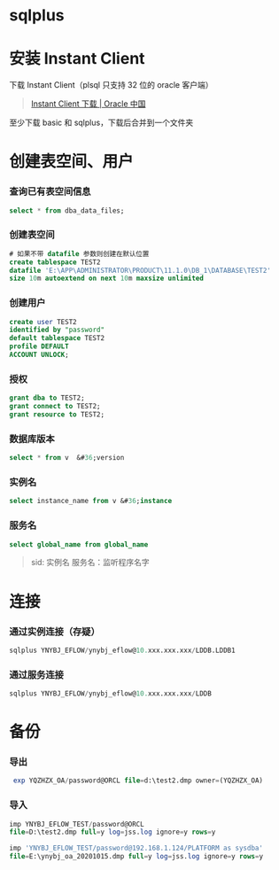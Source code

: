 # sqlplus

# 安装 Instant Client

下载 Instant Client（plsql 只支持 32 位的 oracle 客户端）

> [Instant Client 下载 | Oracle 中国](https://www.oracle.com/cn/database/technology/instant-client.html)

至少下载 basic 和 sqlplus，下载后合并到一个文件夹

# 创建表空间、用户

### 查询已有表空间信息

```sql
select * from dba_data_files;
```

### 创建表空间

```sql
# 如果不带 datafile 参数则创建在默认位置
create tablespace TEST2 
datafile 'E:\APP\ADMINISTRATOR\PRODUCT\11.1.0\DB_1\DATABASE\TEST2' 
size 10m autoextend on next 10m maxsize unlimited
```

### 	创建用户

```sql
create user TEST2 
identified by "password" 
default tablespace TEST2 
profile DEFAULT 
ACCOUNT UNLOCK;
```

### 	授权

```sql
grant dba to TEST2;
grant connect to TEST2;
grant resource to TEST2;
```

### 数据库版本

```sql
select * from v  &#36;version
```

### 实例名

```sql
select instance_name from v &#36;instance
```

### 服务名

```sql
select global_name from global_name
```

> sid: 实例名
> 服务名：监听程序名字

# 连接

### 通过实例连接（存疑）

```sql
sqlplus YNYBJ_EFLOW/ynybj_eflow@10.xxx.xxx.xxx/LDDB.LDDB1
```

### 通过服务连接

```sql
sqlplus YNYBJ_EFLOW/ynybj_eflow@10.xxx.xxx.xxx/LDDB
```

# 备份

### 导出

```sql
 exp YQZHZX_OA/password@ORCL file=d:\test2.dmp owner=(YQZHZX_OA)
```

### 导入

```sql
imp YNYBJ_EFLOW_TEST/password@ORCL 
file=D:\test2.dmp full=y log=jss.log ignore=y rows=y
```

```sql
imp 'YNYBJ_EFLOW_TEST/password@192.168.1.124/PLATFORM as sysdba' 
file=E:\ynybj_oa_20201015.dmp full=y log=jss.log ignore=y rows=y
```

